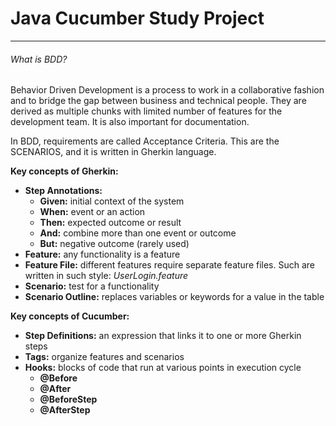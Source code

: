 # Java Cucumber Study Project


---
###### What is BDD?
Behavior Driven Development is a process to work in a collaborative fashion and to bridge the gap between business and technical people.
They are derived as multiple chunks with limited number of features for the development team. It is also important for documentation.

In BDD, requirements are called Acceptance Criteria. This are the SCENARIOS, and it is written in Gherkin language.

**Key concepts of Gherkin:**

- **Step Annotations:**
    - **Given:** initial context of the system
    - **When:** event or an action
    - **Then:** expected outcome or result
    - **And:** combine more than one event or outcome
    - **But:** negative outcome (rarely used)   
- **Feature:** any functionality is a feature
- **Feature File:** different features require separate feature files. Such are written in such style: _UserLogin.feature_
- **Scenario:** test for a functionality  
- **Scenario Outline:** replaces variables or keywords for a value in the table

**Key concepts of Cucumber:**

- **Step Definitions:** an expression that links it to one or more Gherkin steps
- **Tags:** organize features and scenarios
- **Hooks:** blocks of code that run at various points in execution cycle
    - **@Before**
    - **@After**
    - **@BeforeStep**
    - **@AfterStep**

